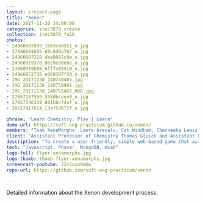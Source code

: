 ```yaml
---
layout: project-page
title: "Xenon"
date: 2017-11-30 14:00:00
categories: itec3870 create
collection: itec3870_fa16
photos:
- 24960882688_1b03c40551_o.jpg
- 37946694695_60c8d9a787_o.jpg
- 24960907228_4be8082c9e_o.jpg
- 24960919378_06c0ed8ebe_o.jpg
- 24960919508_6ff7c05418_o.jpg
- 24960952738_e068307f20_o.jpg
- IMG_20171130_140740485.jpg
- IMG_20171130_140750901.jpg
- IMG_20171130_140755482_HDR.jpg
- 27057157559_358dbceee0_o.jpg
- 27057246329_881b8cf4af_o.jpg
- 38117417614_13af5d072f_o.jpg

phrase: "Learn Chemistry. Play | Learn"
demo-url: https://soft-eng-practicum.github.io/xenon/
members: "Team XenaMorphs: Laura Arevalo, Cat Windham, Charneaka Lewis, Magdalena Ledezma, Chinelo Obiamalu"
client: "Assistant Professor of Chemistry Thomas Gluick and Assistant Professor of Information Technology Cengiz Gunay"
description: "To create a user-friendly, simple web-based game that aids chemistry students in their learning of molecular nomenclature."
tech: "Javascript, Phaser, MongoDB, mLab"
logo-full: flyer-xenamorphs.jpg
logo-thumb: thumb-flyer-xenamorphs.jpg
screencast-youtube: 7Zr2xxn9mUw
repo-url: https://github.com/soft-eng-practicum/xenon

---
```


Detailed information about the Xenon development process.

<!-- lightgallery -->
<script src="https://code.jquery.com/jquery-2.2.4.min.js"></script>
<script src="https://cdn.jsdelivr.net/lightgallery/1.3.7/js/lightgallery.min.js"></script>  
<script src="https://cdn.jsdelivr.net/g/lg-zoom"></script>  

<script type="text/javascript">
    $(document).ready(function() {
    $("body").lightGallery({
    zoom: true,
    selector: 'a#lightgallery',
    selectWithin: 'body'
    });
    });
</script>

[ggc]: http://www.ggc.edu
[gunay-ggc]: http://www.ggc.edu/about-ggc/directory/cengiz-gunay

